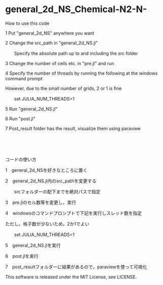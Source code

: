 # general_2d_NS_Chemical-N2-N-

How to use this code  
  
1 Put "general_2d_NS" anywhere you want  
  
2 Change the src_path in "general_2d_NS.jl"  
  
　　Specify the absolute path up to and including the src folder  
    
3 Change the number of cells etc. in "pre.jl" and run  
  
4 Specify the number of threads by running the following at the windows command prompt  
  
  However, due to the small number of grids, 2 or 1 is fine  
    
　　set JULIA_NUM_THREADS=1  
    
5 Run "general_2d_NS.jl"  
  
6 Run "post.jl"  
  
7 Post_result folder has the result, visualize them using paraview  
  
  
  <br>
  <br>
  <br>
    
コードの使い方  
  
1　general_2d_NSを好きなところに置く  
  
2　general_2d_NS.jl内のsrc_pathを変更する  
  
　　srcフォルダーの配下までを絶対パスで指定  
    
3　pre.jlのセル数等を変更し，実行  
  
4　windowsのコマンドプロンプトで下記を実行しスレッド数を指定  
  
  ただし，格子数が少ないため，2か1でよい  
    
　　set JULIA_NUM_THREADS=1  
    
5　general_2d_NS.jlを実行  
  
6　post.jlを実行  
  
7　post_resultフォルダーに結果があるので，paraviewを使って可視化  
  
  
This software is released under the MIT License, see LICENSE.
